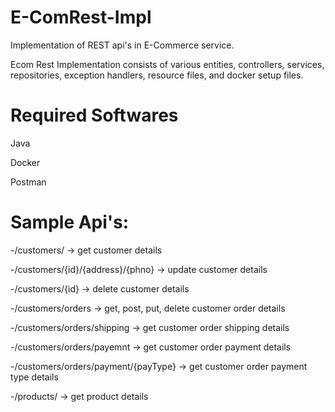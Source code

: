 # E-ComRest-Impl
Implementation of REST api's in E-Commerce service.

Ecom Rest Implementation consists of various entities, controllers, services, repositories, exception handlers, resource files, and docker setup files.

# Required Softwares
Java 

Docker

Postman

# Sample Api's:
-/customers/ -> get customer details

-/customers/{id}/{address}/{phno} -> update customer details

-/customers/{id} -> delete customer details

-/customers/orders -> get, post, put, delete customer order details

-/customers/orders/shipping -> get customer order shipping details

-/customers/orders/payemnt -> get customer order payment details

-/customers/orders/payment/{payType} -> get customer order payment type details

-/products/ -> get product details



